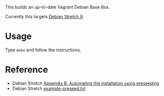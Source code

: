 This builds an up-to-date Vagrant Debian Base Box.

Currently this targets [Debian Stretch 9](https://www.debian.org/releases/stretch/).


# Usage

Type `make` and follow the instructions.


# Reference

* Debian Stretch [Appendix B. Automating the installation using preseeding](https://www.debian.org/releases/stretch/amd64/apb.html.en)
* Debian Stretch [example-preseed.txt](https://www.debian.org/releases/stretch/example-preseed.txt)
